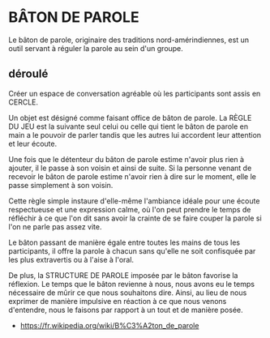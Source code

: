 # BÂTON DE PAROLE

Le bâton de parole, originaire des traditions nord-amérindiennes, est un outil servant à réguler la parole au sein d'un groupe.

## déroulé

Créer un espace de conversation agréable où les participants sont assis en CERCLE.

Un objet est désigné comme faisant office de bâton de parole. La RÈGLE DU JEU est la suivante seul celui ou celle qui tient le bâton de parole en main a le pouvoir de parler tandis que les autres lui accordent leur attention et leur écoute.

Une fois que le détenteur du bâton de parole estime n'avoir plus rien à ajouter, il le passe à son voisin et ainsi de suite. Si la personne venant de recevoir le bâton de parole estime n'avoir rien à dire sur le moment, elle le passe simplement à son voisin.

Cette règle simple instaure d'elle-même l'ambiance idéale pour une écoute respectueuse et une expression calme, où l'on peut prendre le temps de réfléchir à ce que l'on dit sans avoir la crainte de se faire couper la parole si l'on ne parle pas assez vite.

Le bâton passant de manière égale entre toutes les mains de tous les participants, il offre la parole à chacun sans qu'elle ne soit confisquée par les plus extravertis ou à l'aise à l'oral.

De plus, la STRUCTURE DE PAROLE  imposée par le bâton  favorise la réflexion. Le temps que le bâton revienne à nous, nous avons eu le temps nécessaire de mûrir ce que nous souhaitons dire. Ainsi, au lieu de nous exprimer de manière impulsive en réaction à ce que nous venons d'entendre, nous le faisons par rapport à un tout et de manière posée.

- https://fr.wikipedia.org/wiki/B%C3%A2ton_de_parole
